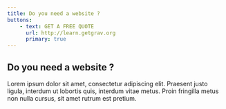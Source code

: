 ```yaml
---
title: Do you need a website ?
buttons:
    - text: GET A FREE QUOTE
      url: http://learn.getgrav.org
      primary: true
---
```


## Do you need a website ?

Lorem ipsum dolor sit amet, consectetur adipiscing elit. Praesent justo ligula, interdum ut lobortis quis, interdum vitae metus. Proin fringilla metus non nulla cursus, sit amet rutrum est pretium.
